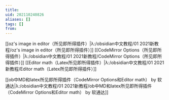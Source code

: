 ```yaml
---
title: 
uid: 202110240826
aliases: []
tags: []
from: 
---
```

[[oz's image in editor（所见即所得插件）|λ:/obsidian中文教程/01 2021新教程/oz's image in editor（所见即所得插件）]]
[[CodeMirror Options（所见即所得插件）|λ:/obsidian中文教程/01 2021新教程/CodeMirror Options（所见即所得插件）]]
[[Editor math（Latex所见即所得插件）|λ:/obsidian中文教程/01 2021新教程/Editor math（Latex所见即所得插件）]]

[[ob中MD和latex所见即所得插件（CodeMirror Options和Editor math） by 软通达|λ:/obsidian中文教程/01 2021新教程/ob中MD和latex所见即所得插件（CodeMirror Options和Editor math） by 软通达]]